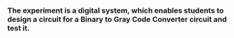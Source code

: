### The experiment is a digital system, which enables students to design a circuit for a Binary to Gray Code Converter circuit and test it.
